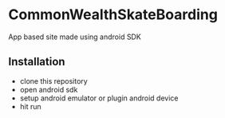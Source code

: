 # CommonWealthSkateBoarding

App based site made using android SDK

## Installation

* clone this repository
* open android sdk
* setup android emulator or plugin android device
* hit run
